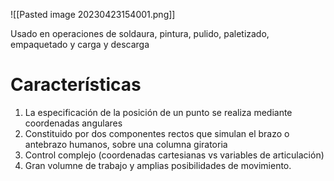 ![[Pasted image 20230423154001.png]]

Usado en operaciones de soldaura, pintura, pulido, paletizado, empaquetado y carga y descarga

# Características
1. La especificación de la posición de un punto se realiza mediante coordenadas angulares
2. Constituido por dos componentes rectos que simulan el brazo o antebrazo humanos, sobre una columna giratoria
3. Control complejo (coordenadas cartesianas vs variables de articulación)
4. Gran volumne de trabajo y amplias posibilidades de movimiento.
